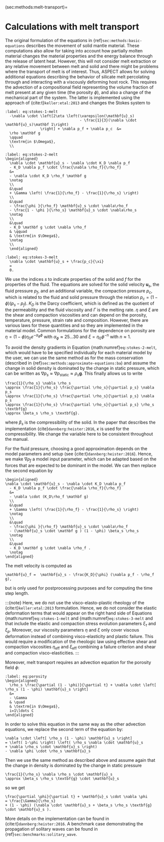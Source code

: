 (sec:methods:melt-transport)=
# Calculations with melt transport

The original formulation of the equations in
{ref}`sec:methods:basic-equations` describes
the movement of solid mantle material. These computations also allow for
taking into account how partially molten material changes the material
properties and the energy balance through the release of latent heat. However,
this will not consider melt extraction or any relative movement between melt
and solid and there might be problems where the transport of melt is of
interest. Thus, ASPECT allows for solving
additional equations describing the behavior of silicate melt percolating
through and interacting with a viscously deforming host rock. This requires
the advection of a compositional field representing the volume fraction of
melt present at any given time (the porosity $\phi$), and also a change of the
mechanical part of the system. The latter is implemented using the approach of
{cite:t}`keller:etal:2013` and changes the Stokes system to
```{math}
:label: eq:stokes-1-melt
  -\nabla \cdot \left[2\eta \left(\varepsilon(\mathbf{u}_s)
                                  - \frac{1}{3}(\nabla \cdot \mathbf{u}_s)\mathbf 1\right)
                \right] + \nabla p_f + \nabla p_c  &=
  \rho \mathbf g
  \qquad
  \textrm{in $\Omega$},
  \\
```
```{math}
:label: eq:stokes-2-melt
\begin{aligned}
  \nabla \cdot \mathbf{u}_s - \nabla \cdot K_D \nabla p_f
  - K_D \nabla p_f \cdot \frac{\nabla \rho_f}{\rho_f}
  &=
  - \nabla \cdot K_D \rho_f \mathbf g
  \notag
  \\
  &\quad
  + \Gamma \left( \frac{1}{\rho_f} - \frac{1}{\rho_s} \right)
  \\
  &\quad
  - \frac{\phi }{\rho_f} \mathbf{u}_s \cdot \nabla\rho_f
  - \frac{1 - \phi }{\rho_s} \mathbf{u}_s \cdot \nabla\rho_s
  \notag
  \\
  &\quad
  - K_D \mathbf g \cdot \nabla \rho_f
  & \qquad
  & \textrm{in $\Omega$},
  \notag
  \\
  \end{aligned}
```
```{math}
:label: eq:stokes-3-melt
  \nabla \cdot \mathbf{u}_s + \frac{p_c}{\xi}
  =
  0.
```

We use the indices $s$ to indicate properties of the solid and $f$ for the
properties of the fluid. The equations are solved for the solid velocity
$\mathbf{u}_s$, the fluid pressure $p_f$, and an additional variable, the
compaction pressure $p_c$, which is related to the fluid and solid pressure
through the relation $p_c = (1-\phi) (p_s-p_f)$. $K_D$ is the Darcy
coefficient, which is defined as the quotient of the permeability and the
fluid viscosity and $\Gamma$ is the melting rate. $\eta$ and $\xi$ are the
shear and compaction viscosities and can depend on the porosity, temperature,
pressure, strain rate and composition. However, there are various laws for
these quantities and so they are implemented in the material model. Common
formulations for the dependence on porosity are
$\eta = (1-\phi) \eta_0 e^{-\alpha_\phi \phi}$ with
$\alpha_\phi \approx 25...30$ and $\xi = \eta_0 \phi^{-n}$ with $n \approx 1$.

To avoid the density gradients in Equation {math:numref}`eq:stokes-2-melt`,
which would have to be specified individually for each material model by the
user, we can use the same method as for the mass conservation (described in
{ref}`sec:methods:approximate-equations:ba`) and assume the change in solid
density is dominated by the change in static pressure, which can be written as
$\nabla p_s \approx \nabla p_{\text{static}} \approx \rho_s \textbf{g}$.
This finally allows us to write
```{math}
\frac{1}{\rho_s} \nabla \rho_s
\approx \frac{1}{\rho_s} \frac{\partial \rho_s}{\partial p_s} \nabla p_s
\approx \frac{1}{\rho_s} \frac{\partial \rho_s}{\partial p_s} \nabla p_s
\approx \frac{1}{\rho_s} \frac{\partial \rho_s}{\partial p_s} \rho_s \textbf{g}
\approx \beta_s \rho_s \textbf{g}.
```
where $\beta_s$ is the compressibility of
the solid. In the paper that describes the implementation
{cite}`dannberg:heister:2016`, $\kappa$ is used for the compressibility.
We change the
variable here to be consistent throughout the manual.

For the fluid pressure, choosing a good approximation depends on the model
parameters and setup (see {cite:t}`dannberg:heister:2016`). Hence, we make
$\nabla \rho_{f}$ a model input parameter, which can be adapted based on the
forces that are expected to be dominant in the model. We can then replace the
second equation by
```{math}
\begin{aligned}
\nabla \cdot \mathbf{u}_s - \nabla \cdot K_D \nabla p_f
  - K_D \nabla p_f \cdot \frac{\nabla \rho_f}{\rho_f}
  &=
  - \nabla \cdot (K_D\rho_f \mathbf g)
  \\
  &\quad
  + \Gamma \left( \frac{1}{\rho_f} - \frac{1}{\rho_s} \right)
  \notag
  \\
  &\quad
  - \frac{\phi }{\rho_f} \mathbf{u}_s \cdot \nabla\rho_f
  - (\mathbf{u}_s \cdot \mathbf g ) (1 - \phi) \beta_s \rho_s
  \notag
  \\
  &\quad
  - K_D \mathbf g \cdot \nabla \rho_f .
  \notag
\end{aligned}
```
The melt velocity is computed as
```{math}
\mathbf{u}_f =  \mathbf{u}_s - \frac{K_D}{\phi} (\nabla p_f - \rho_f g),
```
but is only used for postprocessing purposes and for computing the time step
length.

:::{note}
Here, we do not use the visco-elasto-plastic rheology of the
{cite:t}`keller:etal:2013` formulation. Hence, we do not consider the elastic
deformation terms that would appear on the right hand side of Equations
{math:numref}`eq:stokes-1-melt` and {math:numref}`eq:stokes-3-melt` and that
include the elastic and compaction stress evolution parameters $\xi_{\tau}$ and
$\xi_p$. Moreover, our viscosity parameters $\eta$ and $\xi$ only cover viscous
deformation instead of combining visco-elasticity and plastic failure. This
would require a modification of the rheologic law using effective shear and
compaction viscosities $\eta_{\text{eff}}$ and $\xi_{\text{eff}}$ combining a failure
criterion and shear and compaction visco-elasticities.
:::

Moreover, melt transport requires an advection equation for the porosity field
$\phi$:
```{math}
:label: eq:porosity
\begin{aligned}
  \rho_s \frac{\partial (1 - \phi)}{\partial t} + \nabla \cdot \left[ \rho_s (1 - \phi) \mathbf{u}_s \right]
  &=
  - \Gamma
  & \quad
  & \textrm{in $\Omega$},
  i=1\ldots C
\end{aligned}
```

In order to solve this equation in the same way as the other advection
equations, we replace the second term of the equation by:
```{math}
\nabla \cdot \left[ \rho_s (1 - \phi) \mathbf{u}_s \right]
= \left( 1-\phi \right) \left( \rho_s \nabla \cdot \mathbf{u}_s
+ \nabla \rho_s \cdot \mathbf{u}_s \right)
- \nabla \phi \cdot \rho_s \mathbf{u}_s
```
Then we use the same method as
described above and assume again that the change in density is dominated by
the change in static pressure
```{math}
\frac{1}{\rho_s} \nabla \rho_s \cdot \mathbf{u}_s
\approx \beta_s \rho_s \textbf{g} \cdot \mathbf{u}_s
```
so we get
```{math}
\frac{\partial \phi}{\partial t} + \mathbf{u}_s \cdot \nabla \phi
= \frac{\Gamma}{\rho_s}
+ (1 - \phi) (\nabla \cdot \mathbf{u}_s + \beta_s \rho_s \textbf{g} \cdot \mathbf{u}_s ).
```

More details on the implementation can be found in {cite:t}`dannberg:heister:2016`.
A benchmark case demonstrating the propagation of solitary waves can be
found in {ref}`sec:benchmarks:solitary_wave`.
